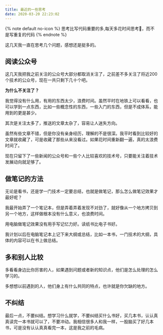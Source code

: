 ```yaml
---
title: 最近的一些思考
date: 2020-03-20 22:23:02
---
```


{% note default no-icon %}
思考比写代码重要的多,每天多花时间思考🤔，而不是写重复的代码
{% endnote %}

这几天我一直在思考几个问题，感想还是挺多的。

## 阅读公众号

这几天我把我之前关注的公众号大部分都取消关注了，之前差不多关注了将近200个技术的公众号，现在一共只剩下几十个吧。

**为什么不关注了？**

我觉得没有什么用，有用的东西太少，浪费时间。虽然平时在地铁上可以看看，也可以学到一点东西，比如一些概念性的东西，一些入门的东西，但是不成体系，能用到的更是甚少。

其次是关注太多了，推送的文章太杂了，容易让人迷失方向。

虽然有些文章不错，但是你没有亲身经历，理解的不是很深。我平时看到比较好的文章就收藏了，可是收藏了那些从来没看过。如果花时间重新翻一遍，真的太浪费时间了。

现在只留下了一些新闻的公众号和一些个人比较喜欢的技术号，只要能关注着技术发展动向就足够了。

## 做笔记的方法

无论是看书，还是学一门技术一定要总结，也就是做笔记，那么怎么做笔记效果才最好呢？

我最开始弄了一个笔记本，但是弄着弄着发现不对劲了，就好像从一个地方拷贝到另一个地方，这样做根本没有什么意义，也浪费时间。

用电脑做笔记效果没有用手写记忆力好。读纸书比电子书好。

我计划以后在电脑笔记本上记下来大纲或总结，比如一本书，一门技术的大纲，具体的内容可以在书上做总结。

## 多和别人比较

多看看身边比你厉害的人，如果遇到问题或者新的知识点，他们是怎么处理的怎么学习的。

多想想以前遇到的人，他们身上有什么共同的特点，也许就是你欠缺的地方。

## 不纠结

最后一点，不要纠结。想学习什么就学，不要纠结买什么书好，买几本书，认认真真读完一本书就可以了，不要冲动。我相信很多人和我一样，一股脑买了好几本书，可是没有认认真真看完一本，这是我之前的毛病。




